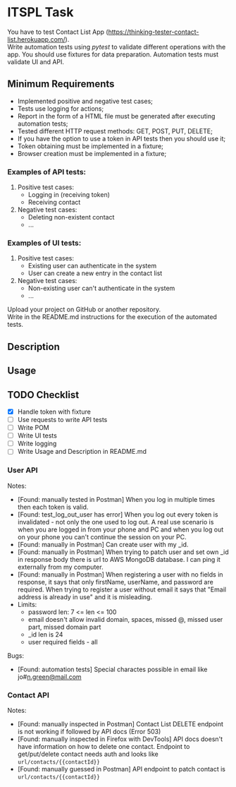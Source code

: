 # ITSPL Task
You have to test Contact List App (https://thinking-tester-contact-list.herokuapp.com/).  
Write automation tests using *pytest* to validate different operations with the app. You should use fixtures for data preparation. Automation tests must validate UI and API.

## Minimum Requirements
- Implemented positive and negative test cases;
- Tests use logging for actions;
- Report in the form of a HTML file must be generated after executing automation tests;
- Tested different HTTP request methods: GET, POST, PUT, DELETE;
- If you have the option to use a token in API tests then you should use it;
- Token obtaining must be implemented in a fixture;
- Browser creation must be implemented in a fixture;

### Examples of API tests:
1. Positive test cases:
    - Logging in (receiving token)
	- Receiving contact
2. Negative test cases:
    - Deleting non-existent contact
	- ...

### Examples of UI tests:
1. Positive test cases:
    - Existing user can authenticate in the system
	- User can create a new entry in the contact list
2. Negative test cases:
    - Non-existing user can't authenticate in the system
	- ...

Upload your project on GitHub or another repository.\
Write in the README.md instructions for the execution of the automated tests.

## Description

## Usage

## TODO Checklist
- [x] Handle token with fixture
- [ ] Use requests to write API tests
- [ ] Write POM
- [ ] Write UI tests
- [ ] Write logging
- [ ] Write Usage and Description in README.md

### User API
Notes:
 - [Found: manually tested in Postman] When you log in multiple times then each token is valid.
 - [Found: test_log_out_user has error] When you log out every token is invalidated - not only the one used to log out. A real use scenario is when you are logged in from your phone and PC and when you log out on your phone you can't continue the session on your PC.
 - [Found: manually in Postman] Can create user with my _id.
 - [Found: manually in Postman] When trying to patch user and set own _id in response body there is url to AWS MongoDB database. I can ping it externally from my computer.
 - [Found: manually in Postman] When registering a user with no fields in response, it says that only firstName, userName, and password are required. When trying to register a user without email it says that "Email address is already in use" and it is misleading.
 - Limits:
   - password len: 7 <= len <= 100
   - email doesn't allow invalid domain, spaces, missed @, missed user part, missed domain part
   - _id len is 24
   - user required fields - all

Bugs:
 - [Found: automation tests] Special charactes possible in email like jo#n.green@mail.com

### Contact API
Notes:
 - [Found: manually inspected in Postman] Contact List DELETE endpoint is not working if followed by API docs (Error 503) 
 - [Found: manually inspected in Firefox with DevTools] API docs doesn't have information on how to delete one contact. Endpoint to get/put/delete contact needs auth and looks like `url/contacts/{{contactId}}`
 - [Found: manually guessed in Postman] API endpoint to patch contact is `url/contacts/{{contactId}}`
